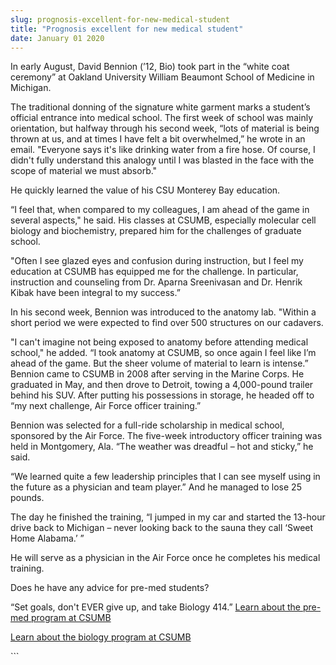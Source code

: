 ```yaml
---
slug: prognosis-excellent-for-new-medical-student
title: "Prognosis excellent for new medical student"
date: January 01 2020
---
```


  
<p>
  In early August, David Bennion (’12, Bio) took part in the “white coat
  ceremony” at Oakland University William Beaumont School of Medicine in
  Michigan.
</p>
<p>
  The traditional donning of the signature white garment marks a student’s
  official entrance into medical school. The first week of school was mainly
  orientation, but halfway through his second week, “lots of material is being
  thrown at us, and at times I have felt a bit overwhelmed,” he wrote in an
  email. "Everyone says it's like drinking water from a fire hose. Of course, I
  didn't fully understand this analogy until I was blasted in the face with the
  scope of material we must absorb."
</p>
<p>He quickly learned the value of his CSU Monterey Bay education.</p>
<p>
  “I feel that, when compared to my colleagues, I am ahead of the game in
  several aspects," he said. His classes at CSUMB, especially molecular cell
  biology and biochemistry, prepared him for the challenges of graduate school.
</p>
<p>
  "Often I see glazed eyes and confusion during instruction, but I feel my
  education at CSUMB has equipped me for the challenge. In particular,
  instruction and counseling from Dr. Aparna Sreenivasan and Dr. Henrik Kibak
  have been integral to my success.”
</p>
<p>
  In his second week, Bennion was introduced to the anatomy lab. "Within a short
  period we were expected to find over 500 structures on our cadavers.
</p>
<p>
  "I can't imagine not being exposed to anatomy before attending medical
  school," he added. “I took anatomy at CSUMB, so once again I feel like I’m
  ahead of the game. But the sheer volume of material to learn is intense.”
  Bennion came to CSUMB in 2008 after serving in the Marine Corps. He graduated
  in May, and then drove to Detroit, towing a 4,000-pound trailer behind his
  SUV. After putting his possessions in storage, he headed off to “my next
  challenge, Air Force officer training.”
</p>
<p>
  Bennion was selected for a full-ride scholarship in medical school, sponsored
  by the Air Force. The five-week introductory officer training was held in
  Montgomery, Ala. “The weather was dreadful – hot and sticky,” he said.
</p>
<p>
  “We learned quite a few leadership principles that I can see myself using in
  the future as a physician and team player.” And he managed to lose 25 pounds.
</p>
<p>
  The day he finished the training, “I jumped in my car and started the 13-hour
  drive back to Michigan – never looking back to the sauna they call ‘Sweet Home
  Alabama.’ ”
</p>
<p>
  He will serve as a physician in the Air Force once he completes his medical
  training.
</p>
<p>Does he have any advice for pre-med students?</p>
<p>
  “Set goals, don't EVER give up, and take Biology 414.”
  <a href="https://csumbpremed.wikispaces.com/"
    >Learn about the pre-med program at CSUMB</a
  >
</p>
<p>
  <a href="https://csumb.edu/biology"
    >Learn about the biology program at CSUMB</a
  >
</p>
```
